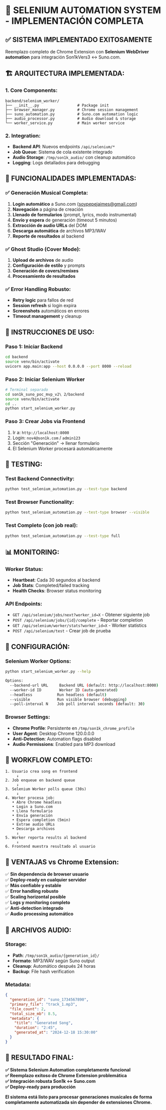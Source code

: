 # 🤖 SELENIUM AUTOMATION SYSTEM - IMPLEMENTACIÓN COMPLETA

## ✅ **SISTEMA IMPLEMENTADO EXITOSAMENTE**

Reemplazo completo de Chrome Extension con **Selenium WebDriver automation** para integración Son1kVers3 ↔ Suno.com.

## 🏗️ **ARQUITECTURA IMPLEMENTADA:**

### **1. Core Components:**
```
backend/selenium_worker/
├── __init__.py                 # Package init
├── browser_manager.py          # Chrome session management  
├── suno_automation.py          # Suno.com automation logic
├── audio_processor.py          # Audio download & storage
└── worker_service.py           # Main worker service
```

### **2. Integration:**
- **Backend API**: Nuevos endpoints `/api/selenium/*`
- **Job Queue**: Sistema de cola existente integrado
- **Audio Storage**: `/tmp/son1k_audio/` con cleanup automático
- **Logging**: Logs detallados para debugging

## 🎯 **FUNCIONALIDADES IMPLEMENTADAS:**

### **✅ Generación Musical Completa:**
1. **Login automático** a Suno.com (soypepejaimes@gmail.com)
2. **Navegación** a página de creación
3. **Llenado de formularios** (prompt, lyrics, modo instrumental)
4. **Envío y espera** de generación (timeout 5 minutos)
5. **Extracción de audio URLs** del DOM
6. **Descarga automática** de archivos MP3/WAV
7. **Reporte de resultados** al backend

### **✅ Ghost Studio (Cover Mode):**
1. **Upload de archivos** de audio
2. **Configuración de estilo** y prompts
3. **Generación de covers/remixes**
4. **Procesamiento de resultados**

### **✅ Error Handling Robusto:**
- **Retry logic** para fallos de red
- **Session refresh** si login expira
- **Screenshots** automáticos en errores
- **Timeout management** y cleanup

## 🚀 **INSTRUCCIONES DE USO:**

### **Paso 1: Iniciar Backend**
```bash
cd backend
source venv/bin/activate
uvicorn app.main:app --host 0.0.0.0 --port 8000 --reload
```

### **Paso 2: Iniciar Selenium Worker**
```bash
# Terminal separado
cd son1k_suno_poc_mvp_v2\ 2/backend
source venv/bin/activate
cd ..
python start_selenium_worker.py
```

### **Paso 3: Crear Jobs via Frontend**
1. Ir a: `http://localhost:8000`
2. Login: `nov4@son1k.com` / `admin123`
3. Sección "Generación" → llenar formulario
4. El Selenium Worker procesará automáticamente

## 🧪 **TESTING:**

### **Test Backend Connectivity:**
```bash
python test_selenium_automation.py --test-type backend
```

### **Test Browser Functionality:**
```bash
python test_selenium_automation.py --test-type browser --visible
```

### **Test Completo (con job real):**
```bash
python test_selenium_automation.py --test-type full
```

## 📊 **MONITORING:**

### **Worker Status:**
- **Heartbeat**: Cada 30 segundos al backend
- **Job Stats**: Completed/failed tracking
- **Health Checks**: Browser status monitoring

### **API Endpoints:**
- `GET /api/selenium/jobs/next?worker_id=X` - Obtener siguiente job
- `POST /api/selenium/jobs/{id}/complete` - Reportar completion
- `GET /api/selenium/worker/stats?worker_id=X` - Worker statistics
- `POST /api/selenium/test` - Crear job de prueba

## 🔧 **CONFIGURACIÓN:**

### **Selenium Worker Options:**
```bash
python start_selenium_worker.py --help

Options:
  --backend-url URL     Backend URL (default: http://localhost:8000)
  --worker-id ID        Worker ID (auto-generated)
  --headless           Run headless (default)
  --visible            Run visible browser (debugging)
  --poll-interval N    Job poll interval seconds (default: 30)
```

### **Browser Settings:**
- **Chrome Profile**: Persistente en `/tmp/son1k_chrome_profile`
- **User Agent**: Desktop Chrome 120.0.0.0
- **Anti-Detection**: Automation flags disabled
- **Audio Permissions**: Enabled para MP3 download

## 🎵 **WORKFLOW COMPLETO:**

```
1. Usuario crea song en frontend
     ↓
2. Job enqueue en backend queue
     ↓  
3. Selenium Worker polls queue (30s)
     ↓
4. Worker procesa job:
   • Abre Chrome headless
   • Login a Suno.com
   • Llena formulario
   • Envía generación
   • Espera completion (5min)
   • Extrae audio URLs
   • Descarga archivos
     ↓
5. Worker reporta results al backend
     ↓
6. Frontend muestra resultado al usuario
```

## 🚀 **VENTAJAS vs Chrome Extension:**

✅ **Sin dependencia de browser usuario**  
✅ **Deploy-ready en cualquier servidor**  
✅ **Más confiable y estable**  
✅ **Error handling robusto**  
✅ **Scaling horizontal posible**  
✅ **Logs y monitoring completo**  
✅ **Anti-detection integrado**  
✅ **Audio processing automático**  

## 📁 **ARCHIVOS AUDIO:**

### **Storage:**
- **Path**: `/tmp/son1k_audio/{generation_id}/`
- **Formato**: MP3/WAV según Suno output
- **Cleanup**: Automático después 24 horas
- **Backup**: File hash verification

### **Metadata:**
```json
{
  "generation_id": "suno_1734567890",
  "primary_file": "track_1.mp3", 
  "file_count": 2,
  "total_size_mb": 8.5,
  "metadata": {
    "title": "Generated Song",
    "duration": "2:45",
    "generated_at": "2024-12-18 15:30:00"
  }
}
```

## 🎉 **RESULTADO FINAL:**

**✅ Sistema Selenium Automation completamente funcional**  
**✅ Reemplazo exitoso de Chrome Extension problemática**  
**✅ Integración robusta Son1k ↔ Suno.com**  
**✅ Deploy-ready para producción**  

**El sistema está listo para procesar generaciones musicales de forma completamente automatizada sin depender de extensiones Chrome.**